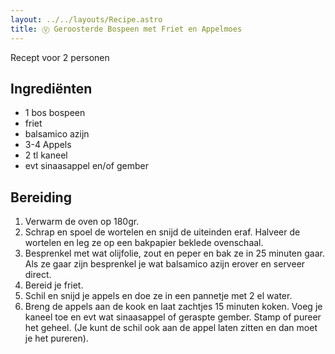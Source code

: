```yaml
---
layout: ../../layouts/Recipe.astro
title: Ⓥ Geroosterde Bospeen met Friet en Appelmoes
---
```

R﻿ecept voor 2 personen

## Ingrediënten

* 1﻿ bos bospeen
* f﻿riet
* b﻿alsamico azijn
* 3-4 A﻿ppels
* 2 ﻿tl kaneel
* e﻿vt sinaasappel en/of gember

## Bereiding

1. V﻿erwarm de oven op 180gr. 
2. S﻿chrap en spoel de wortelen en snijd de uiteinden eraf. Halveer de wortelen en leg ze op een bakpapier beklede ovenschaal.
3. B﻿esprenkel met wat olijfolie, zout en peper en bak ze in 25 minuten gaar. Als ze gaar zijn besprenkel je wat balsamico azijn erover en serveer direct.
4. B﻿ereid je friet. 
5. S﻿chil en snijd je appels en doe ze in een pannetje met 2 el water. 
6. B﻿reng de appels aan de kook en laat zachtjes 15 minuten koken. Voeg je kaneel toe en evt wat sinaasappel of geraspte gember. Stamp of pureer het geheel. (Je kunt de schil ook aan de appel laten zitten en dan moet je het pureren).